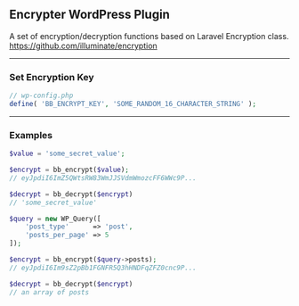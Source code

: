 ## Encrypter WordPress Plugin
A set of encryption/decryption functions based on Laravel Encryption class.
https://github.com/illuminate/encryption

---

### Set Encryption Key
```php
// wp-config.php
define( 'BB_ENCRYPT_KEY', 'SOME_RANDOM_16_CHARACTER_STRING' );
```

---

### Examples
```php
$value = 'some_secret_value';

$encrypt = bb_encrypt($value);
// eyJpdiI6ImZ5QWtsRW83WmJJSVdmWmozcFF6WWc9P...

$decrypt = bb_decrypt($encrypt)
// 'some_secret_value'
```

```php
$query = new WP_Query([
    'post_type'      => 'post',
    'posts_per_page' => 5
]);

$encrypt = bb_encrypt($query->posts);
// eyJpdiI6Im9sZ2pBb1FGNFR5Q3hHNDFqZFZ0cnc9P...

$decrypt = bb_decrypt($encrypt)
// an array of posts
```
